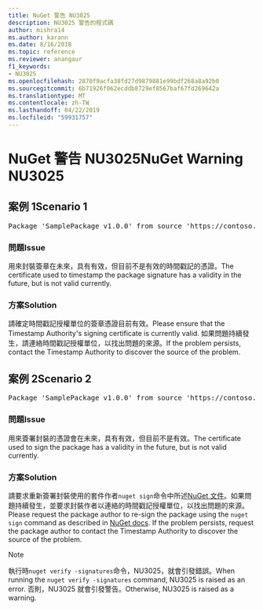 ```yaml
---
title: NuGet 警告 NU3025
description: NU3025 警告的程式碼
author: mishra14
ms.author: karann
ms.date: 8/16/2018
ms.topic: reference
ms.reviewer: anangaur
f1_keywords:
- NU3025
ms.openlocfilehash: 2870f9acfa38fd27d9879881e99bdf268a8a92b0
ms.sourcegitcommit: 6b71926f062ecddb8729ef8567baf67fd269642a
ms.translationtype: MT
ms.contentlocale: zh-TW
ms.lasthandoff: 04/22/2019
ms.locfileid: "59931757"
---
```

# <a name="nuget-warning-nu3025"></a><span data-ttu-id="6dbdc-103">NuGet 警告 NU3025</span><span class="sxs-lookup"><span data-stu-id="6dbdc-103">NuGet Warning NU3025</span></span>

## <a name="scenario-1"></a><span data-ttu-id="6dbdc-104">案例 1</span><span class="sxs-lookup"><span data-stu-id="6dbdc-104">Scenario 1</span></span>

<pre>Package 'SamplePackage v1.0.0' from source 'https://contoso.com/index.json': The timestamp signing certificate is not yet valid.</pre>

### <a name="issue"></a><span data-ttu-id="6dbdc-105">問題</span><span class="sxs-lookup"><span data-stu-id="6dbdc-105">Issue</span></span>

<span data-ttu-id="6dbdc-106">用來封裝簽章在未來，具有有效，但目前不是有效的時間戳記的憑證。</span><span class="sxs-lookup"><span data-stu-id="6dbdc-106">The certificate used to timestamp the package signature has a validity in the future, but is not valid currently.</span></span>


### <a name="solution"></a><span data-ttu-id="6dbdc-107">方案</span><span class="sxs-lookup"><span data-stu-id="6dbdc-107">Solution</span></span>

<span data-ttu-id="6dbdc-108">請確定時間戳記授權單位的簽章憑證目前有效。</span><span class="sxs-lookup"><span data-stu-id="6dbdc-108">Please ensure that the Timestamp Authority's signing certificate is currently valid.</span></span> <span data-ttu-id="6dbdc-109">如果問題持續發生，請連絡時間戳記授權單位，以找出問題的來源。</span><span class="sxs-lookup"><span data-stu-id="6dbdc-109">If the problem persists, contact the Timestamp Authority to discover the source of the problem.</span></span>



## <a name="scenario-2"></a><span data-ttu-id="6dbdc-110">案例 2</span><span class="sxs-lookup"><span data-stu-id="6dbdc-110">Scenario 2</span></span>

<pre>Package 'SamplePackage v1.0.0' from source 'https://contoso.com/index.json': The primary signature's timestamp signing certificate is not yet valid.</pre>

### <a name="issue"></a><span data-ttu-id="6dbdc-111">問題</span><span class="sxs-lookup"><span data-stu-id="6dbdc-111">Issue</span></span>

<span data-ttu-id="6dbdc-112">用來簽署封裝的憑證會在未來，具有有效，但目前不是有效。</span><span class="sxs-lookup"><span data-stu-id="6dbdc-112">The certificate used to sign the package has a validity in the future, but is not valid currently.</span></span>


### <a name="solution"></a><span data-ttu-id="6dbdc-113">方案</span><span class="sxs-lookup"><span data-stu-id="6dbdc-113">Solution</span></span>

<span data-ttu-id="6dbdc-114">請要求重新簽署封裝使用的套件作者`nuget sign`命令中所述[NuGet 文件](https://docs.microsoft.com/en-us/nuget/create-packages/sign-a-package)。如果問題持續發生，並要求封裝作者以連絡的時間戳記授權單位，以找出問題的來源。</span><span class="sxs-lookup"><span data-stu-id="6dbdc-114">Please request the package author to re-sign the package using the `nuget sign` command as described in [NuGet docs](https://docs.microsoft.com/en-us/nuget/create-packages/sign-a-package). If the problem persists, request the package author to contact the Timestamp Authority to discover the source of the problem.</span></span>


> [!Note]
> <span data-ttu-id="6dbdc-115">執行時`nuget verify -signatures`命令，NU3025，就會引發錯誤。</span><span class="sxs-lookup"><span data-stu-id="6dbdc-115">When running the `nuget verify -signatures` command, NU3025 is raised as an error.</span></span> <span data-ttu-id="6dbdc-116">否則，NU3025 就會引發警告。</span><span class="sxs-lookup"><span data-stu-id="6dbdc-116">Otherwise, NU3025 is raised as a warning.</span></span>